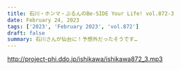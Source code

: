 ```yaml
---
title: 石川・ホンマ・ぶるんのBe-SIDE Your Life! vol.872-3
date: February 24, 2023
tags: ['2023', 'February 2023', 'vol.872']
draft: false
summary: 石川さんが仙台に！予想外だったそうです…
---
```


http://project-phi.ddo.jp/ishikawa/ishikawa872_3.mp3